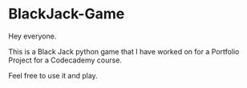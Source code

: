 # BlackJack-Game
Hey everyone. 

This is a Black Jack python game that I have worked on for a Portfolio Project for a Codecademy course.


Feel free to use it and play.
